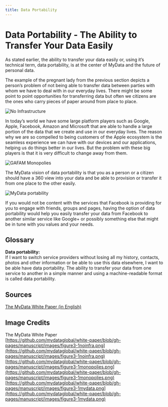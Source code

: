 ```yaml
---
title: Data Portability
---
```

# Data Portability - The Ability to Transfer Your Data Easily

As stated earlier, the ability to transfer your data easily or, using it’s technical term, data portability, is at the center of MyData and the future of personal data. 

The example of the pregnant lady from the previous section depicts a person’s problem of not being able to transfer data between parties with whom we have to deal with in our everyday lives. There might be some point to point opportunities for transferring data but often we citizens are the ones who carry pieces of paper around from place to place. 

![No Infrastructure](http://digirights.info/img/figure3-1noinfra.png)

In today’s world we have some large platform players such as Google, Apple, Facebook, Amazon and Microsoft that are able to handle a large portion of the data that we create and use in our everyday lives. The reason why we are so compelled to being customers of the Apple ecosystem is the seamless experience we can have with our devices and our applications, helping us do things better in our lives. But the problem with these big players is that it is very difficult to change away from them. 

![GAFAM Monopolies](http://digirights.info/img/figure3-1monopolies.png)

The MyData vision of data portability is that you as a person or a citizen should have a 360 view into your data and be able to provision or transfer it from one place to the other easily. 

![MyData portability](http://digirights.info/img/figure3-1mydata.png)

If you would not be content with the services that Facebook is providing for you to engage with friends, groups and pages, having the option of data portability would help you easily transfer your data from Facebook to another similar service like Google+ or possibly something else that might be in tune with you values and your needs.

## Glossary

**Data portability:**  
If I want to switch service providers without losing all my history, contacts, photos and other information or be able to use this data elsewhere, I want to be able have data portability. The ability to transfer your data from one service to another in a simple manner and using a machine-readable format is called data portability.

## Sources

[The MyData White Paper (in English)](https://julkaisut.valtioneuvosto.fi/handle/10024/78439) 

## Image Credits

The MyData White Paper  
[https://github.com/mydataglobal/white-paper/blob/gh-pages/manuscript/images/figure3-1noinfra.png](https://github.com/mydataglobal/white-paper/blob/gh-pages/manuscript/images/figure3-1noinfra.png)  
[https://github.com/mydataglobal/white-paper/blob/gh-pages/manuscript/images/figure3-1monopolies.png](https://github.com/mydataglobal/white-paper/blob/gh-pages/manuscript/images/figure3-1monopolies.png)  
[https://github.com/mydataglobal/white-paper/blob/gh-pages/manuscript/images/figure3-1mydata.png](https://github.com/mydataglobal/white-paper/blob/gh-pages/manuscript/images/figure3-1mydata.png)
